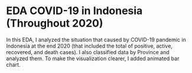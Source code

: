 # EDA COVID-19 in Indonesia (Throughout 2020)
In this EDA, I analyzed the situation that caused by COVID-19 pandemic in Indonesia at the end 2020 (that included the total of positive, active, recovered, and death cases).
I also classified data by Province and analyzed them.
To make the visualization clearer, I added animated bar chart.
